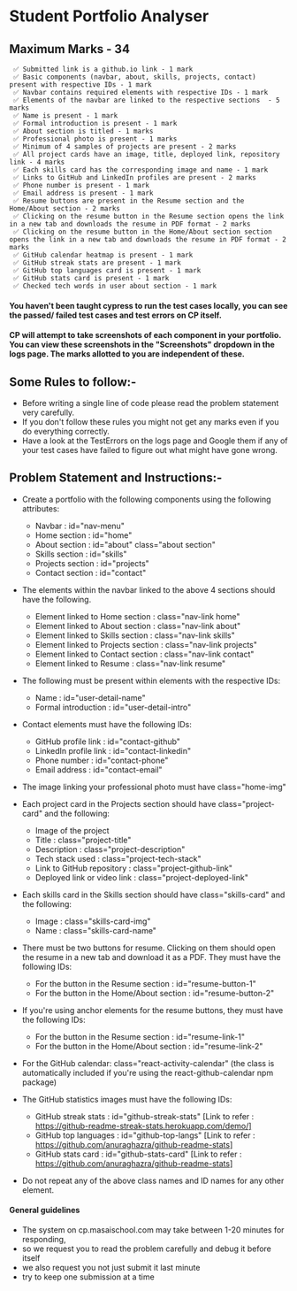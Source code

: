 # Student Portfolio Analyser

## Maximum Marks - 34

```
 ✅ Submitted link is a github.io link - 1 mark
 ✅ Basic components (navbar, about, skills, projects, contact) present with respective IDs - 1 mark
 ✅ Navbar contains required elements with respective IDs - 1 mark
 ✅ Elements of the navbar are linked to the respective sections  - 5 marks
 ✅ Name is present - 1 mark
 ✅ Formal introduction is present - 1 mark
 ✅ About section is titled - 1 marks
 ✅ Professional photo is present - 1 marks
 ✅ Minimum of 4 samples of projects are present - 2 marks
 ✅ All project cards have an image, title, deployed link, repository link - 4 marks
 ✅ Each skills card has the corresponding image and name - 1 mark
 ✅ Links to GitHub and LinkedIn profiles are present - 2 marks
 ✅ Phone number is present - 1 mark
 ✅ Email address is present - 1 mark
 ✅ Resume buttons are present in the Resume section and the Home/About section - 2 marks
 ✅ Clicking on the resume button in the Resume section opens the link in a new tab and downloads the resume in PDF format - 2 marks
 ✅ Clicking on the resume button in the Home/About section section opens the link in a new tab and downloads the resume in PDF format - 2 marks
 ✅ GitHub calendar heatmap is present - 1 mark
 ✅ GitHub streak stats are present - 1 mark
 ✅ GitHub top languages card is present - 1 mark
 ✅ GitHub stats card is present - 1 mark
 ✅ Checked tech words in user about section - 1 mark

```

#### You haven't been taught cypress to run the test cases locally, you can see the passed/ failed test cases and test errors on CP itself.

#### CP will attempt to take screenshots of each component in your portfolio. You can view these screenshots in the "Screenshots" dropdown in the logs page. The marks allotted to you are independent of these.

## Some Rules to follow:-

- Before writing a single line of code please read the problem statement very carefully.
- If you don't follow these rules you might not get any marks even if you do everything correctly.
- Have a look at the TestErrors on the logs page and Google them if any of your test cases have failed to figure out what might have gone wrong.

## Problem Statement and Instructions:-

- Create a portfolio with the following components using the following attributes:
  - Navbar : id="nav-menu"
  - Home section : id="home"
  - About section : id="about" class="about section"
  - Skills section : id="skills"
  - Projects section : id="projects"
  - Contact section : id="contact"
- The elements within the navbar linked to the above 4 sections should have the following.
  - Element linked to Home section : class="nav-link home"
  - Element linked to About section : class="nav-link about"
  - Element linked to Skills section : class="nav-link skills"
  - Element linked to Projects section : class="nav-link projects"
  - Element linked to Contact section : class="nav-link contact"
  - Element linked to Resume : class="nav-link resume"
- The following must be present within elements with the respective IDs:
  - Name : id="user-detail-name"
  - Formal introduction : id="user-detail-intro"


- Contact elements must have the following IDs:
  - GitHub profile link : id="contact-github"
  - LinkedIn profile link : id="contact-linkedin"
  - Phone number : id="contact-phone"
  - Email address : id="contact-email"

- The image linking your professional photo must have class="home-img"
- Each project card in the Projects section should have class="project-card" and the following:
  - Image of the project
  - Title : class="project-title"
  - Description : class="project-description"
  - Tech stack used : class="project-tech-stack"
  - Link to GitHub repository : class="project-github-link"
  - Deployed link or video link : class="project-deployed-link"

- Each skills card in the Skills section should have class="skills-card" and the following:
  - Image : class="skills-card-img"
  - Name : class="skills-card-name"

- There must be two buttons for resume. Clicking on them should open the resume in a new tab and download it as a PDF. They must have the following IDs:
  - For the button in the Resume section : id="resume-button-1"
  - For the button in the Home/About section : id="resume-button-2"

- If you're using anchor elements for the resume buttons, they must have the following IDs:
  - For the button in the Resume section : id="resume-link-1"
  - For the button in the Home/About section : id="resume-link-2"
  
- For the GitHub calendar: class="react-activity-calendar" (the class is automatically included if you're using the react-github-calendar npm package)
- The GitHub statistics images must have the following IDs:
  - GitHub streak stats : id="github-streak-stats" [Link to refer : https://github-readme-streak-stats.herokuapp.com/demo/]
  - GitHub top languages : id="github-top-langs" [Link to refer : https://github.com/anuraghazra/github-readme-stats]
  - GitHub stats card : id="github-stats-card" [Link to refer : https://github.com/anuraghazra/github-readme-stats]
- Do not repeat any of the above class names and ID names for any other element.

#### General guidelines

- The system on cp.masaischool.com may take between 1-20 minutes for responding,
- so we request you to read the problem carefully and debug it before itself
- we also request you not just submit it last minute
- try to keep one submission at a time
